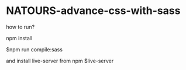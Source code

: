 # NATOURS-advance-css-with-sass

how to run?

npm install

\$npm run compile:sass

and install live-server from npm
\$live-server

